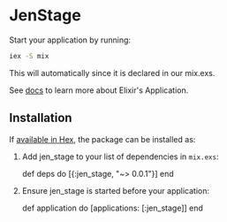 # JenStage

Start your application by running:
```sh
iex -S mix
```

This will automatically since it is declared in our mix.exs.

See [docs](http://elixir-lang.org/docs/stable/elixir/Application.html) to learn more about Elixir's Application.

## Installation

If [available in Hex](https://hex.pm/docs/publish), the package can be installed as:

  1. Add jen_stage to your list of dependencies in `mix.exs`:

        def deps do
          [{:jen_stage, "~> 0.0.1"}]
        end

  2. Ensure jen_stage is started before your application:

        def application do
          [applications: [:jen_stage]]
        end

